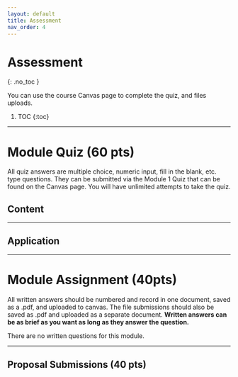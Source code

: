 ```yaml
---
layout: default
title: Assessment
nav_order: 4
---
```


# Assessment
{: .no_toc }

You can use the course Canvas page to complete the quiz, and files uploads.

1. TOC
{:toc}

---

# Module Quiz (60 pts)

All quiz answers are multiple choice, numeric input, fill in the blank, etc. type questions.  They can be submitted via the Module 1 Quiz that can be found on the Canvas page.  You will have unlimited attempts to take the quiz.


## Content


---

## Application 



---

# Module Assignment (40pts)

All written answers should be numbered and record in one document, saved as a .pdf, and uploaded to canvas.  The file submissions should also be saved as .pdf and uploaded as a separate document.  **Written answers can be as brief as you want as long as they answer the question.**

There are no written questions for this module.

---

## Proposal Submissions (40 pts)



